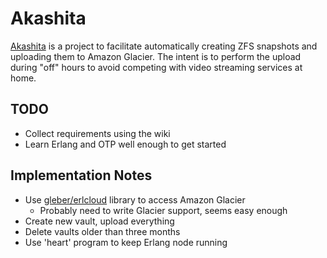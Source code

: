 # Akashita

[Akashita](http://en.wikipedia.org/wiki/Akashita) is a project to facilitate automatically creating ZFS snapshots and uploading them to Amazon Glacier. The intent is to perform the upload during "off" hours to avoid competing with video streaming services at home.

## TODO

* Collect requirements using the wiki
* Learn Erlang and OTP well enough to get started

## Implementation Notes

* Use [gleber/erlcloud](https://github.com/gleber/erlcloud) library to access Amazon Glacier
    * Probably need to write Glacier support, seems easy enough
* Create new vault, upload everything
* Delete vaults older than three months
* Use 'heart' program to keep Erlang node running
